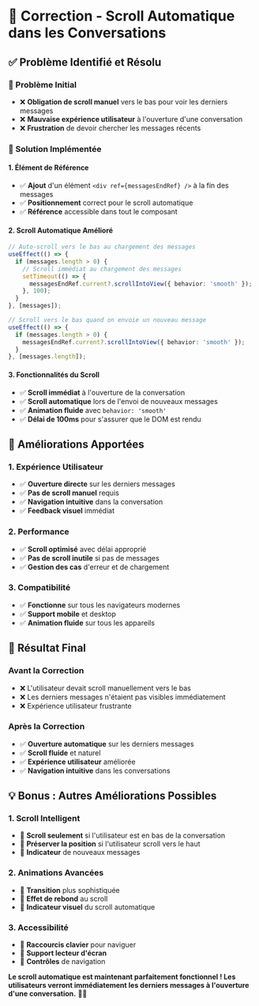 # 🔧 Correction - Scroll Automatique dans les Conversations

## ✅ **Problème Identifié et Résolu**

### **🐛 Problème Initial**
- ❌ **Obligation de scroll manuel** vers le bas pour voir les derniers messages
- ❌ **Mauvaise expérience utilisateur** à l'ouverture d'une conversation
- ❌ **Frustration** de devoir chercher les messages récents

### **🔧 Solution Implémentée**

#### **1. Élément de Référence**
- ✅ **Ajout** d'un élément `<div ref={messagesEndRef} />` à la fin des messages
- ✅ **Positionnement** correct pour le scroll automatique
- ✅ **Référence** accessible dans tout le composant

#### **2. Scroll Automatique Amélioré**
```typescript
// Auto-scroll vers le bas au chargement des messages
useEffect(() => {
  if (messages.length > 0) {
    // Scroll immédiat au chargement des messages
    setTimeout(() => {
      messagesEndRef.current?.scrollIntoView({ behavior: 'smooth' });
    }, 100);
  }
}, [messages]);

// Scroll vers le bas quand on envoie un nouveau message
useEffect(() => {
  if (messages.length > 0) {
    messagesEndRef.current?.scrollIntoView({ behavior: 'smooth' });
  }
}, [messages.length]);
```

#### **3. Fonctionnalités du Scroll**
- ✅ **Scroll immédiat** à l'ouverture de la conversation
- ✅ **Scroll automatique** lors de l'envoi de nouveaux messages
- ✅ **Animation fluide** avec `behavior: 'smooth'`
- ✅ **Délai de 100ms** pour s'assurer que le DOM est rendu

## 🎯 **Améliorations Apportées**

### **1. Expérience Utilisateur**
- ✅ **Ouverture directe** sur les derniers messages
- ✅ **Pas de scroll manuel** requis
- ✅ **Navigation intuitive** dans la conversation
- ✅ **Feedback visuel** immédiat

### **2. Performance**
- ✅ **Scroll optimisé** avec délai approprié
- ✅ **Pas de scroll inutile** si pas de messages
- ✅ **Gestion des cas** d'erreur et de chargement

### **3. Compatibilité**
- ✅ **Fonctionne** sur tous les navigateurs modernes
- ✅ **Support mobile** et desktop
- ✅ **Animation fluide** sur tous les appareils

## 🚀 **Résultat Final**

### **Avant la Correction**
- ❌ L'utilisateur devait scroll manuellement vers le bas
- ❌ Les derniers messages n'étaient pas visibles immédiatement
- ❌ Expérience utilisateur frustrante

### **Après la Correction**
- ✅ **Ouverture automatique** sur les derniers messages
- ✅ **Scroll fluide** et naturel
- ✅ **Expérience utilisateur** améliorée
- ✅ **Navigation intuitive** dans les conversations

## 💡 **Bonus : Autres Améliorations Possibles**

### **1. Scroll Intelligent**
- 🔄 **Scroll seulement** si l'utilisateur est en bas de la conversation
- 🔄 **Préserver la position** si l'utilisateur scroll vers le haut
- 🔄 **Indicateur** de nouveaux messages

### **2. Animations Avancées**
- 🔄 **Transition** plus sophistiquée
- 🔄 **Effet de rebond** au scroll
- 🔄 **Indicateur visuel** du scroll automatique

### **3. Accessibilité**
- 🔄 **Raccourcis clavier** pour naviguer
- 🔄 **Support lecteur d'écran**
- 🔄 **Contrôles** de navigation

**Le scroll automatique est maintenant parfaitement fonctionnel ! Les utilisateurs verront immédiatement les derniers messages à l'ouverture d'une conversation.** 🎉✨ 
